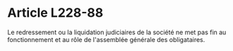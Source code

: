# Article L228-88

Le redressement ou la liquidation judiciaires de la société ne met pas fin au fonctionnement et au rôle de l'assemblée générale des obligataires.
